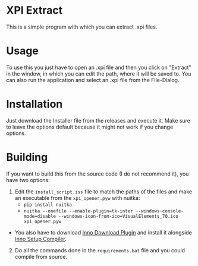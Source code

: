# XPI Extract

This is a simple program with which you can extract .xpi files.

# Usage

To use this you just have to open an .xpi file and then you click on "Extract" in the window, in which you can edit the path, where it will be saved to. You can also run the application and select an .xpi file from the File-Dialog.

# Installation

Just download the Installer file from the releases and execute it. Make sure to leave the options default because it might not work if you change options.

# Building

If you want to build this from the source code (I do not recommend it), you have two options:

1. Edit the `install_script.iss` file to match the paths of the files and make an executable from the `xpi_opener.pyw` with nuitka:
   - `pip install nuitka`
   - `nuitka --onefile --enable-plugin=tk-inter --windows-console-mode=disable --windows-icon-from-ico=VisualElements_70.ico xpi_opener.pyw`
- You also have to download <a href="https://drive.google.com/drive/folders/0Bzw1xBVt0mokSXZrUEFIanV4azA?usp=sharing#list">Inno Download Plugin</a> and install it alongside <a href="https://jrsoftware.org/isdl.php">Inno Setup Compiler</a>.
2. Do all the commands done in the `requirements.bat` file and you could compile from source.
